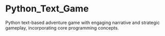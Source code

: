 # Python_Text_Game
Python text-based adventure game with engaging narrative and strategic gameplay, incorporating core programming concepts.
